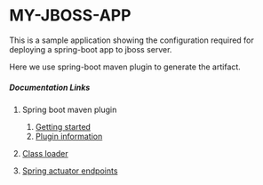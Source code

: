 # MY-JBOSS-APP

This is a sample application showing the configuration required for deploying a spring-boot app to jboss server.

Here we use spring-boot maven plugin to generate the artifact.


##### Documentation Links
1. Spring boot maven plugin
   1. [Getting started](https://docs.spring.io/spring-boot/docs/current/reference/html/getting-started-first-application.html#getting-started-first-application-executable-jar)
   1. [Plugin information](http://docs.spring.io/spring-boot/docs/current/maven-plugin/usage.html)
  
1. [Class loader](https://docs.spring.io/spring-boot/docs/current/reference/html/executable-jar.html)
1. [Spring actuator endpoints](https://docs.spring.io/spring-boot/docs/current/reference/html/production-ready-endpoints.html#production-ready-endpoints)
